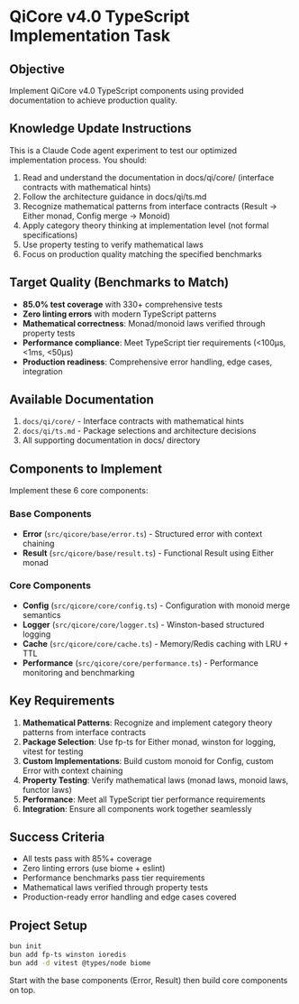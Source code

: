 # QiCore v4.0 TypeScript Implementation Task

## Objective
Implement QiCore v4.0 TypeScript components using provided documentation to achieve production quality.

## Knowledge Update Instructions
This is a Claude Code agent experiment to test our optimized implementation process. You should:
1. Read and understand the documentation in docs/qi/core/ (interface contracts with mathematical hints)
2. Follow the architecture guidance in docs/qi/ts.md 
3. Recognize mathematical patterns from interface contracts (Result<T> → Either monad, Config merge → Monoid)
4. Apply category theory thinking at implementation level (not formal specifications)
5. Use property testing to verify mathematical laws
6. Focus on production quality matching the specified benchmarks

## Target Quality (Benchmarks to Match)
- **85.0% test coverage** with 330+ comprehensive tests
- **Zero linting errors** with modern TypeScript patterns  
- **Mathematical correctness**: Monad/monoid laws verified through property tests
- **Performance compliance**: Meet TypeScript tier requirements (<100μs, <1ms, <50μs)
- **Production readiness**: Comprehensive error handling, edge cases, integration

## Available Documentation
1. `docs/qi/core/` - Interface contracts with mathematical hints
2. `docs/qi/ts.md` - Package selections and architecture decisions
3. All supporting documentation in docs/ directory

## Components to Implement
Implement these 6 core components:

### Base Components
- **Error** (`src/qicore/base/error.ts`) - Structured error with context chaining
- **Result** (`src/qicore/base/result.ts`) - Functional Result<T> using Either monad

### Core Components
- **Config** (`src/qicore/core/config.ts`) - Configuration with monoid merge semantics
- **Logger** (`src/qicore/core/logger.ts`) - Winston-based structured logging
- **Cache** (`src/qicore/core/cache.ts`) - Memory/Redis caching with LRU + TTL
- **Performance** (`src/qicore/core/performance.ts`) - Performance monitoring and benchmarking

## Key Requirements
1. **Mathematical Patterns**: Recognize and implement category theory patterns from interface contracts
2. **Package Selection**: Use fp-ts for Either monad, winston for logging, vitest for testing
3. **Custom Implementations**: Build custom monoid for Config, custom Error with context chaining
4. **Property Testing**: Verify mathematical laws (monad laws, monoid laws, functor laws)
5. **Performance**: Meet all TypeScript tier performance requirements
6. **Integration**: Ensure all components work together seamlessly

## Success Criteria
- All tests pass with 85%+ coverage
- Zero linting errors (use biome + eslint)
- Performance benchmarks pass tier requirements
- Mathematical laws verified through property tests
- Production-ready error handling and edge cases covered

## Project Setup
```bash
bun init
bun add fp-ts winston ioredis
bun add -d vitest @types/node biome
```

Start with the base components (Error, Result) then build core components on top.